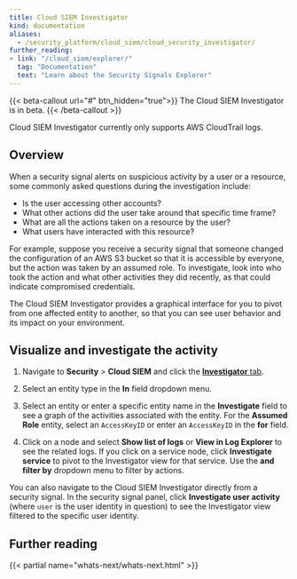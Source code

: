 ```yaml
---
title: Cloud SIEM Investigator
kind: documentation
aliases:
  - /security_platform/cloud_siem/cloud_security_investigator/
further_reading:
- link: "/cloud_siem/explorer/"
  tag: "Documentation"
  text: "Learn about the Security Signals Explorer"
---
```


{{< beta-callout url="#" btn_hidden="true">}}
  The Cloud SIEM Investigator is in beta.
{{< /beta-callout >}} 

<div class="alert alert-warning">Cloud SIEM Investigator currently only supports AWS CloudTrail logs.</div>

## Overview

When a security signal alerts on suspicious activity by a user or a resource, some commonly asked questions during the investigation include:

- Is the user accessing other accounts? 
- What other actions did the user take around that specific time frame? 
- What are all the actions taken on a resource by the user?
- What users have interacted with this resource?

For example, suppose you receive a security signal that someone changed the configuration of an AWS S3 bucket so that it is accessible by everyone, but the action was taken by an assumed role. To investigate, look into who took the action and what other activities they did recently, as that could indicate compromised credentials.

The Cloud SIEM Investigator provides a graphical interface for you to pivot from one affected entity to another, so that you can see user behavior and its impact on your environment.


## Visualize and investigate the activity

1. Navigate to **Security** > **Cloud SIEM** and click the [**Investigator** tab][1]. 

2. Select an entity type in the **In** field dropdown menu.

3. Select an entity or enter a specific entity name in the **Investigate** field to see a graph of the activities associated with the entity. For the **Assumed Role** entity, select an `AccessKeyID` or enter an `AccessKeyID` in the **for** field. 

4. Click on a node and select **Show list of logs** or **View in Log Explorer** to see the related logs. If you click on a service node, click **Investigate service** to pivot to the Investigator view for that service. Use the **and filter by** dropdown menu to filter by actions.

You can also navigate to the Cloud SIEM Investigator directly from a security signal. In the security signal panel, click **Investigate user activity** (where `user` is the user identity in question) to see the Investigator view filtered to the specific user identity.

## Further reading

{{< partial name="whats-next/whats-next.html" >}}

[1]: https://app.datadoghq.com/security/csi/aws
